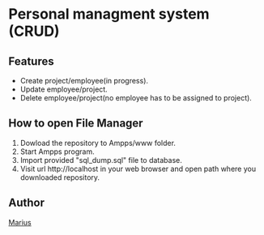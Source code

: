 # Personal managment system (CRUD)
## Features

* Create project/employee(in progress).
* Update employee/project.
* Delete employee/project(no employee has to be assigned to project).

## How to open File Manager

1) Dowload the repository to Ampps/www folder.
2) Start Ampps program.
3) Import provided "sql_dump.sql" file to database.
4) Visit url http://localhost in your web browser and open path where you downloaded repository. 


## Author

[Marius](https://github.com/MariusBudreika)
